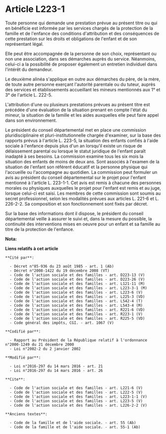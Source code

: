 # Article L223-1

Toute personne qui demande une prestation prévue au présent titre ou qui en bénéficie est informée par les services chargés
de la protection de la famille et de l'enfance des conditions d'attribution et des conséquences de cette prestation sur les
droits et obligations de l'enfant et de son représentant légal. 

Elle peut être accompagnée de la personne de son choix, représentant ou non une association, dans ses démarches auprès du
service. Néanmoins, celui-ci a la possibilité de proposer également un entretien individuel dans l'intérêt du demandeur. 

Le deuxième alinéa s'applique en outre aux démarches du père, de la mère, de toute autre personne exerçant l'autorité
parentale ou du tuteur, auprès des services et établissements accueillant les mineurs mentionnés aux 1° et 3° de l'article L.
222-5. 

L'attribution d'une ou plusieurs prestations prévues au présent titre est précédée d'une évaluation de la situation prenant
en compte l'état du mineur, la situation de la famille et les aides auxquelles elle peut faire appel dans son environnement. 

Le président du conseil départemental met en place une commission pluridisciplinaire et pluri-institutionnelle chargée
d'examiner, sur la base des rapports prévus à l'article L. 223-5, la situation des enfants confiés à l'aide sociale à
l'enfance depuis plus d'un an lorsqu'il existe un risque de délaissement parental ou lorsque le statut juridique de l'enfant
paraît inadapté à ses besoins. La commission examine tous les six mois la situation des enfants de moins de deux ans. Sont
associés à l'examen de la situation de l'enfant son référent éducatif et la personne physique qui l'accueille ou l'accompagne
au quotidien. La commission peut formuler un avis au président du conseil départemental sur le projet pour l'enfant mentionné
à l'article L. 223-1-1. Cet avis est remis à chacune des personnes morales ou physiques auxquelles le projet pour l'enfant
est remis et au juge, lorsque celui-ci est saisi. Les membres de cette commission sont soumis au secret professionnel, selon
les modalités prévues aux articles L. 221-6 et L. 226-2-2. Sa composition et son fonctionnement sont fixés par décret. 

Sur la base des informations dont il dispose, le président du conseil départemental veille à assurer le suivi et, dans la
mesure du possible, la continuité des interventions mises en oeuvre pour un enfant et sa famille au titre de la protection de
l'enfance.

**Nota:**



**Liens relatifs à cet article**

	**Cité par**:

	  - Décret n°85-936 du 23 août 1985 - art. 1 (Ab)
	  - Décret n°2008-1422 du 19 décembre 2008 (VT)
	  - Code de l'action sociale et des familles - art. D223-13 (V)
	  - Code de l'action sociale et des familles - art. D223-26 (V)
	  - Code de l'action sociale et des familles - art. L121-11 (M)
	  - Code de l'action sociale et des familles - art. L223-3-1 (M)
	  - Code de l'action sociale et des familles - art. L223-6 (V)
	  - Code de l'action sociale et des familles - art. L225-3 (VD)
	  - Code de l'action sociale et des familles - art. L542-4 (T)
	  - Code de l'action sociale et des familles - art. L543-4 (M)
	  - Code de l'action sociale et des familles - art. R221-6 (VD)
	  - Code de l'action sociale et des familles - art. R223-1 (V)
	  - Code de l'action sociale et des familles - art. R225-5 (VD)
	  - Code général des impôts, CGI. - art. 1067 (V)

	**Codifié par**:

	  - Rapport au Président de la République relatif à l'ordonnance n°2000-1249 du 21 décembre 2000
	  - Loi n°2002-2 du 2 janvier 2002

	**Modifié par**:

	  - Loi n°2016-297 du 14 mars 2016 - art. 21
	  - Loi n°2016-297 du 14 mars 2016 - art. 26

	**Cite**:

	  - Code de l'action sociale et des familles - art. L221-6 (V)
	  - Code de l'action sociale et des familles - art. L222-5 (V)
	  - Code de l'action sociale et des familles - art. L223-1-1 (V)
	  - Code de l'action sociale et des familles - art. L223-5 (V)
	  - Code de l'action sociale et des familles - art. L226-2-2 (V)

	**Anciens textes**:

	  - Code de la famille et de l'aide sociale. - art. 55 (Ab)
	  - Code de la famille et de l'aide sociale. - art. 55-1 (Ab)
